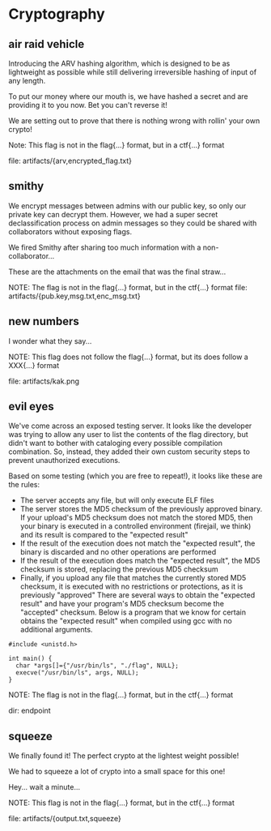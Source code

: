 # Cryptography

## air raid vehicle
Introducing the ARV hashing algorithm, which is designed to be as lightweight as possible while still delivering irreversible hashing of input of any length.

To put our money where our mouth is, we have hashed a secret and are providing it to you now. Bet you can't reverse it!

We are setting out to prove that there is nothing wrong with rollin' your own crypto!

Note: This flag is not in the flag{...} format, but in a ctf{...} format

file: artifacts/{arv,encrypted_flag.txt}

## smithy
We encrypt messages between admins with our public key, so only our private key can decrypt them. However, we had a super secret declassification process on admin messages so they could be shared with collaborators without exposing flags.

We fired Smithy after sharing too much information with a non-collaborator...

These are the attachments on the email that was the final straw...

NOTE: The flag is not in the flag{...} format, but in the ctf{...} format
file: artifacts/{pub.key,msg.txt,enc_msg.txt}

## new numbers
I wonder what they say...

NOTE: This flag does not follow the flag{...} format, but its does follow a XXX{...} format

file: artifacts/kak.png

## evil eyes

We've come across an exposed testing server. It looks like the developer was trying to allow any user to list the contents of the flag directory, but didn't want to bother with cataloging every possible compilation combination. So, instead, they added their own custom security steps to prevent unauthorized executions.

Based on some testing (which you are free to repeat!), it looks like these are the rules:

- The server accepts any file, but will only execute ELF files
- The server stores the MD5 checksum of the previously approved binary. If your upload's MD5 checksum does not match the stored MD5, then your binary is executed in a controlled environment (firejail, we think) and its result is compared to the "expected result"
- If the result of the execution does not match the "expected result", the binary is discarded and no other operations are performed
- If the result of the execution does match the "expected result", the MD5 checksum is stored, replacing the previous MD5 checksum
- Finally, if you upload any file that matches the currently stored MD5 checksum, it is executed with no restrictions or protections, as it is previously "approved"
There are several ways to obtain the "expected result" and have your program's MD5 checksum become the "accepted" checksum. Below is a program that we know for certain obtains the "expected result" when compiled using gcc with no additional arguments.

```
#include <unistd.h>

int main() {
  char *args[]={"/usr/bin/ls", "./flag", NULL};
  execve("/usr/bin/ls", args, NULL);
}
```
NOTE: The flag is not in the flag{...} format, but in the ctf{...} format

dir: endpoint

## squeeze
We finally found it! The perfect crypto at the lightest weight possible!

We had to squeeze a lot of crypto into a small space for this one!

Hey... wait a minute...

NOTE: This flag is not in the flag{...} format, but in the ctf{...} format

file: artifacts/{output.txt,squeeze}
